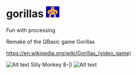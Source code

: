 
# gorillas ![Alt text](gorilla.png?raw=true "Gorillas") 
Fun with processing

Remake of the QBasic game Gorillas 

https://en.wikipedia.org/wiki/Gorillas_(video_game)

![Alt text](http://i.imgur.com/YrBXK79.pngraw=true "Gorilla playing on buildings") 
Silly Monkey 8-|) ![Alt text](http://i.imgur.com/EaSkuBT.png?raw=true "Gorillas") 

